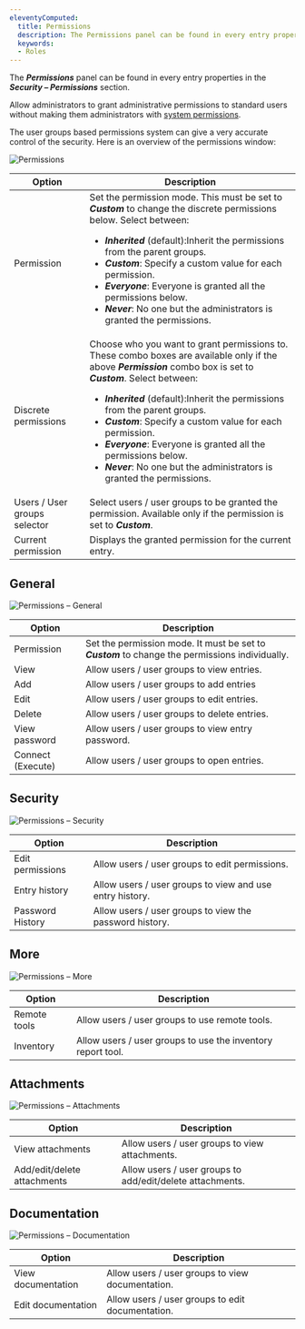 ```yaml
---
eleventyComputed:
  title: Permissions
  description: The Permissions panel can be found in every entry properties in the Security – Permissions section.
  keywords:
  - Roles
---
```

The ***Permissions*** panel can be found in every entry properties in the ***Security – Permissions*** section.

Allow administrators to grant administrative permissions to standard users without making them administrators with [system permissions](/server/web-interface/administration/configuration/system-permissions/).

The user groups based permissions system can give a very accurate control of the security. Here is an overview of the permissions window:

![Permissions](https://cdnweb.devolutions.net/docs/en/server/clip8046.png)

| Option                       | Description                                                                                                       |
|------------------------------|-------------------------------------------------------------------------------------------------------------------|
| Permission                   | Set the permission mode. This must be set to ***Custom*** to change the discrete permissions below. Select between:<br><ul><li>***Inherited*** (default):Inherit the permissions from the parent groups.</li><li>***Custom***: Specify a custom value for each permission.</li><li>***Everyone***: Everyone is granted all the permissions below.</li><li>***Never***: No one but the administrators is granted the permissions.</li></ul> |
| Discrete permissions         | Choose who you want to grant permissions to. These combo boxes are available only if the above ***Permission*** combo box is set to ***Custom***. Select between:<br><ul><li>***Inherited*** (default):Inherit the permissions from the parent groups.</li><li>***Custom***: Specify a custom value for each permission.</li><li>***Everyone***: Everyone is granted all the permissions below.</li><li>***Never***: No one but the administrators is granted the permissions.</li></ul> |
| Users / User groups selector | Select users / user groups to be granted the permission. Available only if the permission is set to ***Custom***. |
| Current permission           | Displays the granted permission for the current entry.                                                            |

## General

![Permissions – General](https://cdnweb.devolutions.net/docs/en/server/clip8047.png)

| Option            | Description                                                                                       |
|-------------------|---------------------------------------------------------------------------------------------------|
| Permission        | Set the permission mode. It must be set to ***Custom*** to change the permissions individually.   |
| View              | Allow users / user groups to view entries.                                                        |
| Add               | Allow users / user groups to add entries                                                          |
| Edit              | Allow users / user groups to edit entries.                                                        |
| Delete            | Allow users / user groups to delete entries.                                                      |
| View password     | Allow users / user groups to view entry password.                                                 |
| Connect (Execute) | Allow users / user groups to open entries.                                                        |

## Security

![Permissions – Security](https://cdnweb.devolutions.net/docs/en/server/clip8048.png)

| Option           | Description                                              |
|------------------|----------------------------------------------------------|
| Edit permissions | Allow users / user groups to edit permissions.           |
| Entry history    | Allow users / user groups to view and use entry history. |
| Password History | Allow users / user groups to view the password history.  |

## More

![Permissions – More](https://cdnweb.devolutions.net/docs/en/server/clip8049.png)

| Option       | Description                                                 |
|--------------|-------------------------------------------------------------|
| Remote tools | Allow users / user groups to use remote tools.              |
| Inventory    | Allow users / user groups to use the inventory report tool. |

## Attachments

![Permissions – Attachments](https://cdnweb.devolutions.net/docs/en/server/clip8050.png)

| Option                      | Description                                               |
|-----------------------------|-----------------------------------------------------------|
| View attachments            | Allow users / user groups to view attachments.            |
| Add/edit/delete attachments | Allow users / user groups to add/edit/delete attachments. |

## Documentation

![Permissions – Documentation](https://cdnweb.devolutions.net/docs/en/server/clip8051.png)

| Option             | Description                                      |
|--------------------|--------------------------------------------------|
| View documentation | Allow users / user groups to view documentation. |
| Edit documentation | Allow users / user groups to edit documentation. |
